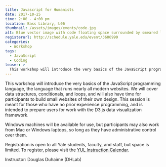 ```yaml
---
title: Javascript for Humanists
date: 2017-10-25
time: 2:00 - 4:00 pm
location: Bass Library, L06
thumbnail: /assets/images/events/code.jpg
alt: Blue vector image with code floating space surrounded by smeared light.
registerurl: http://schedule.yale.edu/event/3606999
categories:
  - Workshop
tags:
  - JavaScript
  - Coding
teaser: >
  This workshop will introduce the very basics of the JavaScript programming language, the language that runs nearly all modern websites. We will cover data structures, conditionals, and loops, and will also have time for participants to build small websites of their own design.
---
```

This workshop will introduce the very basics of the JavaScript programming language, the language that runs nearly all modern websites. We will cover data structures, conditionals, and loops, and will also have time for participants to build small websites of their own design. This session is meant for those who have no prior experience programming, and is intended to prepare users for work with the D3.js data visualization framework.

Windows machines will be available for use, but participants may also work from Mac or Windows laptops, so long as they have administrative control over them.

Registration is open to all Yale students, faculty, and staff, but space is limited. To register, please visit the <a href='http://schedule.yale.edu/event/3606999' target='_blank'>YUL Instruction Calendar</a>.

Instructor: Douglas Duhaime (DHLab)
